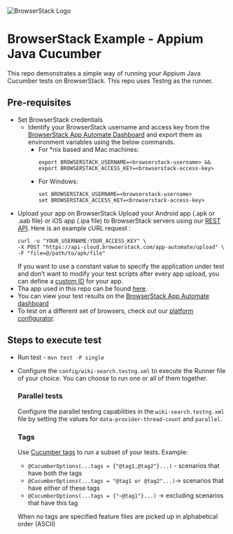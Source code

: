 ![BrowserStack Logo](https://camo.githubusercontent.com/09765325129b9ca76d770b128dbe30665379b7f2915d9b60bf57fc44d9920305/68747470733a2f2f7777772e62726f77736572737461636b2e636f6d2f696d616765732f7374617469632f6865616465722d6c6f676f2e6a7067)


# BrowserStack Example - Appium Java Cucumber

This repo demonstrates a simple way of running your Appium Java Cucumber tests on BrowserStack. This repo uses Testng as the runner.

## Pre-requisites

* Set BrowserStack credentials
    * Identify your BrowserStack username and access key from the [BrowserStack App Automate Dashboard](https://app-automate.browserstack.com/) and export them as environment variables using the below commands.
        - For *nix based and Mac machines:
            ```
            export BROWSERSTACK_USERNAME=<browserstack-username> &&
            export BROWSERSTACK_ACCESS_KEY=<browserstack-access-key>
            ```
        - For Windows:
            ```
            set BROWSERSTACK_USERNAME=<browserstack-username>
            set BROWSERSTACK_ACCESS_KEY=<browserstack-access-key>
            ```
* Upload your app on BrowserStack
  Upload your Android app (.apk or .aab file) or iOS app (.ipa file) to BrowserStack servers using our [REST API](https://www.browserstack.com/docs/app-automate/appium/upload-app-from-filesystem). Here is an example cURL request :
  ```
  curl -u "YOUR_USERNAME:YOUR_ACCESS_KEY" \
  -X POST "https://api-cloud.browserstack.com/app-automate/upload" \
  -F "file=@/path/to/apk/file"
  ```
  If you want to use a constant value to specify the application under test and don’t want to modify your test scripts after every app upload, you can define a [custom ID](https://www.browserstack.com/docs/app-automate/appium/upload-app-define-custom-id) for your app. 
* Tha app used in this repo can be found [here](https://github.com/nithyamn/cucumber-appium-demo/blob/main/src/test/resources/app/WikipediaSample.apk).
* You can view your test results on the [BrowserStack App Automate dashboard](https://app-automate.browserstack.com/)
* To test on a different set of browsers, check out our [platform configurator](https://www.browserstack.com/docs/app-automate/appium/set-up-tests/select-devices).

## Steps to execute test
* Run test - `mvn test -P single`
* Configure the `config/wiki-search.testng.xml` to execute the Runner file of your choice. You can choose to run one or all of them together.
    ### Parallel tests
    Configure the parallel testing capabilities in the `wiki-search.testng.xml` file by setting the values for `data-provider-thread-count` and `parallel`.

    ### Tags
    Use [Cucumber tags](https://cucumber.io/docs/cucumber/api/#tags) to run a subset of your tests. 
    Example:
    * ``@CucumberOptions(...tags = {"@tag1,@tag2"}...)`` - scenarios that have both the tags
    * ``@CucumberOptions(...tags = "@tag1 or @tag2"...)``-> scenarios that have either of these tags
    * ``@CucumberOptions(...tags = {"~@tag1"}...)`` -> excluding scenarios that have this tag
  
    When no tags are specified feature files are picked up in alphabetical order (ASCII)
    
